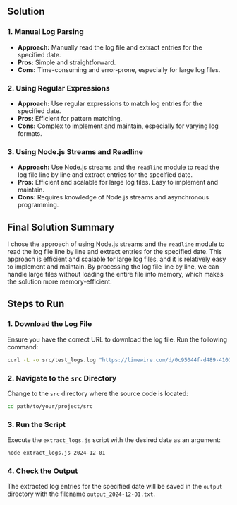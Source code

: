 ## Solution

### 1. Manual Log Parsing

- **Approach:** Manually read the log file and extract entries for the specified date.
- **Pros:** Simple and straightforward.
- **Cons:** Time-consuming and error-prone, especially for large log files.

### 2. Using Regular Expressions

- **Approach:** Use regular expressions to match log entries for the specified date.
- **Pros:** Efficient for pattern matching.
- **Cons:** Complex to implement and maintain, especially for varying log formats.

### 3. Using Node.js Streams and Readline

- **Approach:** Use Node.js streams and the `readline` module to read the log file line by line and extract entries for the specified date.
- **Pros:** Efficient and scalable for large log files. Easy to implement and maintain.
- **Cons:** Requires knowledge of Node.js streams and asynchronous programming.

## Final Solution Summary

I chose the approach of using Node.js streams and the `readline` module to read the log file line by line and extract entries for the specified date. This approach is efficient and scalable for large log files, and it is relatively easy to implement and maintain. By processing the log file line by line, we can handle large files without loading the entire file into memory, which makes the solution more memory-efficient.

## Steps to Run

### 1. Download the Log File

Ensure you have the correct URL to download the log file. Run the following command:

```sh
curl -L -o src/test_logs.log "https://limewire.com/d/0c95044f-d489-4101-bf1a-ca48839eea86#cVKnm0pKXpN6pjsDwav4f5MNssotyy0C8Xvaor1bA5U"
```

### 2. Navigate to the `src` Directory

Change to the `src` directory where the source code is located:

```sh
cd path/to/your/project/src
```

### 3. Run the Script

Execute the `extract_logs.js` script with the desired date as an argument:

```sh
node extract_logs.js 2024-12-01
```

### 4. Check the Output

The extracted log entries for the specified date will be saved in the `output` directory with the filename `output_2024-12-01.txt`.
